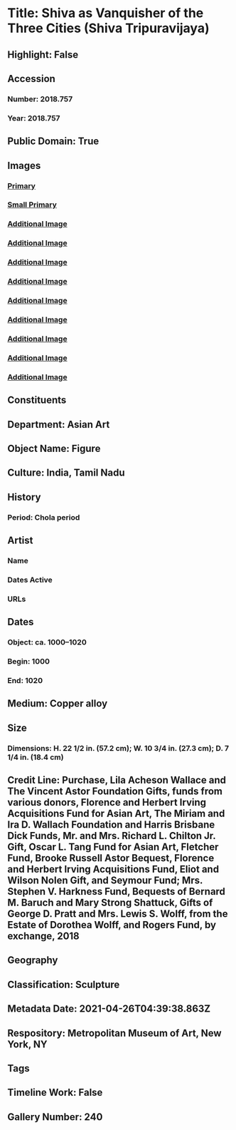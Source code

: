 # Title: Shiva as Vanquisher of the Three Cities (Shiva Tripuravijaya)
## Highlight: False
## Accession
### Number: 2018.757
### Year: 2018.757
## Public Domain: True
## Images
### [Primary](https://images.metmuseum.org/CRDImages/as/original/DP-16371-002.jpg)
### [Small Primary](https://images.metmuseum.org/CRDImages/as/web-large/DP-16371-002.jpg)
### [Additional Image](https://images.metmuseum.org/CRDImages/as/original/DP-16371-003.jpg)
### [Additional Image](https://images.metmuseum.org/CRDImages/as/original/DP-16371-004.jpg)
### [Additional Image](https://images.metmuseum.org/CRDImages/as/original/DP-16371-005.jpg)
### [Additional Image](https://images.metmuseum.org/CRDImages/as/original/DP-16371-001.jpg)
### [Additional Image](https://images.metmuseum.org/CRDImages/as/original/DP-16371-006.jpg)
### [Additional Image](https://images.metmuseum.org/CRDImages/as/original/DP-16371-007.jpg)
### [Additional Image](https://images.metmuseum.org/CRDImages/as/original/DP-16371-008.jpg)
### [Additional Image](https://images.metmuseum.org/CRDImages/as/original/DP-16371-009.jpg)
### [Additional Image](https://images.metmuseum.org/CRDImages/as/original/DP-16371-010.jpg)
## Constituents
## Department: Asian Art
## Object Name: Figure
## Culture: India, Tamil Nadu
## History
### Period: Chola period
## Artist
### Name
### Dates Active
### URLs
## Dates
### Object: ca. 1000–1020
### Begin: 1000
### End: 1020
## Medium: Copper alloy
## Size
### Dimensions: H. 22 1/2 in. (57.2 cm); W. 10 3/4 in. (27.3 cm); D. 7 1/4 in. (18.4 cm)
## Credit Line: Purchase, Lila Acheson Wallace and The Vincent Astor Foundation Gifts, funds from various donors, Florence and Herbert Irving Acquisitions Fund for Asian Art, The Miriam and Ira D. Wallach Foundation and Harris Brisbane Dick Funds, Mr. and Mrs. Richard L. Chilton Jr. Gift, Oscar L. Tang Fund for Asian Art, Fletcher Fund, Brooke Russell Astor Bequest, Florence and Herbert Irving Acquisitions Fund, Eliot and Wilson Nolen Gift, and Seymour Fund; Mrs. Stephen V. Harkness Fund, Bequests of Bernard M. Baruch and Mary Strong Shattuck, Gifts of George D. Pratt and Mrs. Lewis S. Wolff, from the Estate of Dorothea Wolff, and Rogers Fund, by exchange, 2018
## Geography
## Classification: Sculpture
## Metadata Date: 2021-04-26T04:39:38.863Z
## Respository: Metropolitan Museum of Art, New York, NY
## Tags
## Timeline Work: False
## Gallery Number: 240